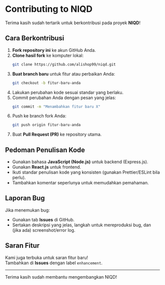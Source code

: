 # Contributing to NIQD

Terima kasih sudah tertarik untuk berkontribusi pada proyek **NIQD**!

## Cara Berkontribusi

1. **Fork repository ini** ke akun GitHub Anda.
2. **Clone hasil fork** ke komputer lokal:
   ```bash
   git clone https://github.com/alishop99/niqd.git
   ```
3. **Buat branch baru** untuk fitur atau perbaikan Anda:
   ```bash
   git checkout -b fitur-baru-anda
   ```
4. Lakukan perubahan kode sesuai standar yang berlaku.
5. Commit perubahan Anda dengan pesan yang jelas:
   ```bash
   git commit -m "Menambahkan fitur baru X"
   ```
6. Push ke branch fork Anda:
   ```bash
   git push origin fitur-baru-anda
   ```
7. Buat **Pull Request (PR)** ke repository utama.

## Pedoman Penulisan Kode

- Gunakan bahasa **JavaScript (Node.js)** untuk backend (Express.js).
- Gunakan **React.js** untuk frontend.
- Ikuti standar penulisan kode yang konsisten (gunakan Prettier/ESLint bila perlu).
- Tambahkan komentar seperlunya untuk memudahkan pemahaman.

## Laporan Bug

Jika menemukan bug:
- Gunakan tab **Issues** di GitHub.
- Sertakan deskripsi yang jelas, langkah untuk mereproduksi bug, dan (jika ada) screenshot/error log.

## Saran Fitur

Kami juga terbuka untuk saran fitur baru!  
Tambahkan di **Issues** dengan label `enhancement`.

---

 Terima kasih sudah membantu mengembangkan NIQD!  
